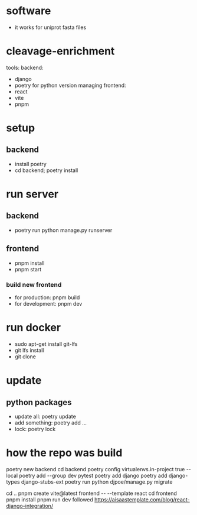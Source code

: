 # software
- it works for uniprot fasta files

# cleavage-enrichment
tools:
backend:
- django
- poetry for python version managing
frontend:
- react
- vite
- pnpm


# setup
## backend
- install poetry
- cd backend; poetry install

# run server
## backend
- poetry run python manage.py runserver

## frontend
- pnpm install
- pnpm start

### build new frontend
- for production: pnpm build
- for development: pnpm dev

# run docker
- sudo apt-get install git-lfs
- git lfs install
- git clone

# update
## python packages
- update all: poetry update
- add something: poetry add ...
- lock: poetry lock

# how the repo was build
poetry new backend
cd backend
poetry config virtualenvs.in-project true --local
poetry add --group dev pytest
poetry add django
poetry add django-types django-stubs-ext
poetry run python  djpoe/manage.py migrate

cd ..
pnpm create vite@latest frontend -- --template react
cd frontend
pnpm install
pnpm run dev
followed https://aisaastemplate.com/blog/react-django-integration/






